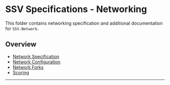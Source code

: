 # SSV Specifications - Networking

This folder contains networking specification and additional documentation for `SSV.Network`.

## Overview

- [Network Specification](./SPEC.md)
- [Network Configuration](./CONFIG.md)
- [Network Forks](./FORKS.md)
- [Scoring](./SCORING.md)

---
